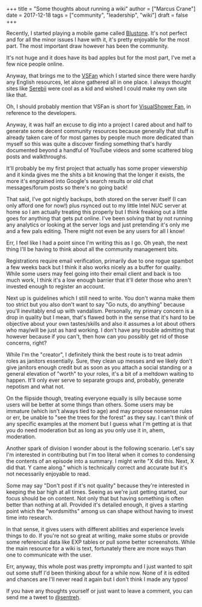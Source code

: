 +++
title = "Some thoughts about running a wiki"
author = ["Marcus Crane"]
date = 2017-12-18
tags = ["community", "leadership", "wiki"]
draft = false
+++

Recently, I started playing a mobile game called [Blustone](http://bs.visualshower.com/). It's not perfect and for all the minor issues I have with it, it's pretty enjoyable for the most part. The most important draw however has been the community.

It's not huge and it does have its bad apples but for the most part, I've met a few nice people online.

Anyway, that brings me to the [VSFan](https://vsfan.net/wiki) which I started since there were hardly any English resources, let alone gathered all in one place. I always thought sites like [Serebii](http://serebii.net/) were cool as a kid and wished I could make my own site like that.

Oh, I should probably mention that VSFan is short for [VisualShower Fan](http://visualshower.com/), in reference to the developers.

Anyway, it was half an excuse to dig into a project I cared about and half to generate some decent community resources because generally that stuff is already taken care of for most games by people much more dedicated than myself so this was quite a discover finding something that's hardly documented beyond a handful of YouTube videos and some scattered blog posts and walkthroughs.

It'll probably be my first project that actually has some proper viewership and it kinda gives me the shits a bit knowing that the longer it exists, the more it's engrained into Google's search results or old chat messages/forum posts so there's no going back!

That said, I've got nightly backups, both stored on the server itself (I can only afford one for now!) plus rsynced out to my little Intel NUC server at home so I am actually treating this properly but I think freaking out a little goes for anything that gets put online. I've been solving that by not running any analytics or looking at the server logs and just pretending it's only me and a few pals editing. There might not even be any users for all I know!

Err, I feel like I had a point since I'm writing this as I go. Oh yeah, the next thing I'll be having to think about all the community management bits.

Registrations require email verification, primarily due to one rogue spambot a few weeks back but I think it also works nicely as a buffer for quality. While some users may feel going into their email client and back is too much work, I think it's a low enough barrier that it'll deter those who aren't invested enough to register an account.

Next up is guidelines which I still need to write. You don't wanna make them too strict but you also don't want to say "Go nuts, do anything" because you'll inevitably end up with vandalism. Personally, my primary concern is a drop in quality but I mean, that's flawed both in the sense that it's hard to be objective about your own tastes/skills and also it assumes a lot about others who may/will be just as hard working. I don't have any trouble admitting that however because if you can't, then how can you possibly get rid of those concerns, right?

While I'm the "creator", I definitely think the best route is to treat admin roles as janitors essentially. Sure, they clean up messes and we likely don't give janitors enough credit but as soon as you attach a social standing or a general elevation of "worth" to your roles, it's a bit of a meltdown waiting to happen. It'll only ever serve to separate groups and, probably, generate nepotism and what not.

On the flipside though, treating everyone equally is silly because some users will be better at some things than others. Some users may be immature (which isn't always tied to age) and may propose nonsense rules or err, be unable to "see the trees for the forest" as they say. I can't think of any specific examples at the moment but I guess what I'm getting at is that you do need moderation but as long as you only use it in, ahem, moderation.

Another spark of division I wonder about is the following scenario. Let's say I'm interested in contributing but I'm too literal when it comes to condensing the contents of an episode into a summary. I might write "X did this. Next, X did that. Y came along." which is technically correct and accurate but it's not necessarily enjoyable to read.

Some may say "Don't post if it's not quality" because they're interested in keeping the bar high at all times. Seeing as we're just getting started, our focus should be on content. Not only that but having something is often better than nothing at all. Provided it's detailed enough, it gives a starting point which the "wordsmiths" among us can shape without having to invest time into research.

In that sense, it gives users with different abilities and experience levels things to do. If you're not so great at writing, make some stubs or provide some referencial data like EXP tables or pull some better screenshots. While the main resource for a wiki is text, fortunately there are more ways than one to communicate with the user.

Err, anyway, this whole post was pretty impromptu and I just wanted to spit out some stuff I'd been thinking about for a while now. None of it is edited and chances are I'll never read it again but I don't think I made any typos!

If you have any thoughts yourself or just want to leave a comment, you can send me a tweet to [@sentreh](https://twitter.com/sentreh).

